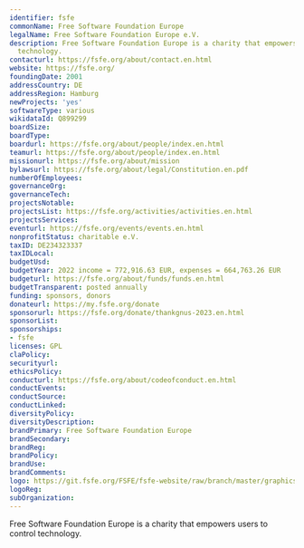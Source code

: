 ```yaml
---
identifier: fsfe
commonName: Free Software Foundation Europe
legalName: Free Software Foundation Europe e.V.
description: Free Software Foundation Europe is a charity that empowers users to control
  technology.
contacturl: https://fsfe.org/about/contact.en.html
website: https://fsfe.org/
foundingDate: 2001
addressCountry: DE
addressRegion: Hamburg
newProjects: 'yes'
softwareType: various
wikidataId: Q899299
boardSize:
boardType:
boardurl: https://fsfe.org/about/people/index.en.html
teamurl: https://fsfe.org/about/people/index.en.html
missionurl: https://fsfe.org/about/mission
bylawsurl: https://fsfe.org/about/legal/Constitution.en.pdf
numberOfEmployees:
governanceOrg:
governanceTech:
projectsNotable:
projectsList: https://fsfe.org/activities/activities.en.html
projectsServices:
eventurl: https://fsfe.org/events/events.en.html
nonprofitStatus: charitable e.V.
taxID: DE234323337
taxIDLocal:
budgetUsd:
budgetYear: 2022 income = 772,916.63 EUR, expenses = 664,763.26 EUR
budgeturl: https://fsfe.org/about/funds/funds.en.html
budgetTransparent: posted annually
funding: sponsors, donors
donateurl: https://my.fsfe.org/donate
sponsorurl: https://fsfe.org/donate/thankgnus-2023.en.html
sponsorList:
sponsorships:
- fsfe
licenses: GPL
claPolicy:
securityurl:
ethicsPolicy:
conducturl: https://fsfe.org/about/codeofconduct.en.html
conductEvents:
conductSource:
conductLinked:
diversityPolicy:
diversityDescription:
brandPrimary: Free Software Foundation Europe
brandSecondary:
brandReg:
brandPolicy:
brandUse:
brandComments:
logo: https://git.fsfe.org/FSFE/fsfe-website/raw/branch/master/graphics/logo.png
logoReg:
subOrganization:
---
```


Free Software Foundation Europe is a charity that empowers users to control technology.
